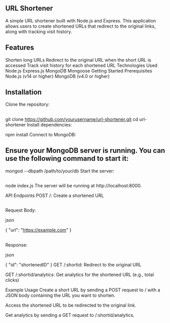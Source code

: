 ## URL Shortener
A simple URL shortener built with Node.js and Express. This application allows users to create shortened URLs that redirect to the original links, along with tracking visit history.

## Features
Shorten long URLs
Redirect to the original URL when the short URL is accessed
Track visit history for each shortened URL
Technologies Used
Node.js
Express.js
MongoDB
Mongoose
Getting Started
Prerequisites
Node.js (v14 or higher)
MongoDB (v4.0 or higher)
## Installation
Clone the repository:
##


git clone https://github.com/yourusername/url-shortener.git
cd url-shortener
Install dependencies:



npm install
Connect to MongoDB:

## Ensure your MongoDB server is running. You can use the following command to start it:


mongod --dbpath /path/to/your/db
Start the server:

##
node index.js
The server will be running at http://localhost:8000.

API Endpoints
POST /: Create a shortened URL
##
Request Body:

json

{
    "url": "https://example.com"
}
## 
Response:

json

{
    "id": "shortenedID"
}
GET /:shortid: Redirect to the original URL

GET /:shortid/analytics: Get analytics for the shortened URL (e.g., total clicks)

Example Usage
Create a short URL by sending a POST request to / with a JSON body containing the URL you want to shorten.

Access the shortened URL to be redirected to the original link.

Get analytics by sending a GET request to /:shortid/analytics.
